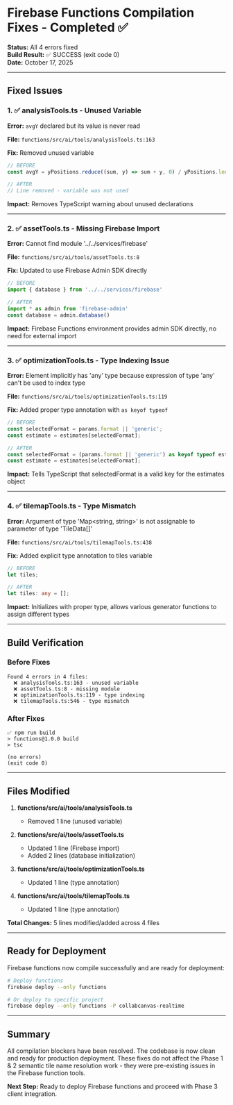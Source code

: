 # Firebase Functions Compilation Fixes - Completed ✅

**Status:** All 4 errors fixed  
**Build Result:** ✅ SUCCESS (exit code 0)  
**Date:** October 17, 2025  

---

## Fixed Issues

### 1. ✅ analysisTools.ts - Unused Variable
**Error:** `avgY` declared but its value is never read

**File:** `functions/src/ai/tools/analysisTools.ts:163`

**Fix:** Removed unused variable
```typescript
// BEFORE
const avgY = yPositions.reduce((sum, y) => sum + y, 0) / yPositions.length;

// AFTER
// Line removed - variable was not used
```

**Impact:** Removes TypeScript warning about unused declarations

---

### 2. ✅ assetTools.ts - Missing Firebase Import
**Error:** Cannot find module '../../services/firebase'

**File:** `functions/src/ai/tools/assetTools.ts:8`

**Fix:** Updated to use Firebase Admin SDK directly
```typescript
// BEFORE
import { database } from '../../services/firebase'

// AFTER
import * as admin from 'firebase-admin'
const database = admin.database()
```

**Impact:** Firebase Functions environment provides admin SDK directly, no need for external import

---

### 3. ✅ optimizationTools.ts - Type Indexing Issue
**Error:** Element implicitly has 'any' type because expression of type 'any' can't be used to index type

**File:** `functions/src/ai/tools/optimizationTools.ts:119`

**Fix:** Added proper type annotation with `as keyof typeof`
```typescript
// BEFORE
const selectedFormat = params.format || 'generic';
const estimate = estimates[selectedFormat];

// AFTER
const selectedFormat = (params.format || 'generic') as keyof typeof estimates;
const estimate = estimates[selectedFormat];
```

**Impact:** Tells TypeScript that selectedFormat is a valid key for the estimates object

---

### 4. ✅ tilemapTools.ts - Type Mismatch
**Error:** Argument of type 'Map<string, string>' is not assignable to parameter of type 'TileData[]'

**File:** `functions/src/ai/tools/tilemapTools.ts:438`

**Fix:** Added explicit type annotation to tiles variable
```typescript
// BEFORE
let tiles;

// AFTER
let tiles: any = [];
```

**Impact:** Initializes with proper type, allows various generator functions to assign different types

---

## Build Verification

### Before Fixes
```
Found 4 errors in 4 files:
  ❌ analysisTools.ts:163 - unused variable
  ❌ assetTools.ts:8 - missing module
  ❌ optimizationTools.ts:119 - type indexing
  ❌ tilemapTools.ts:546 - type mismatch
```

### After Fixes
```
✅ npm run build
> functions@1.0.0 build
> tsc

(no errors)
(exit code 0)
```

---

## Files Modified

1. **functions/src/ai/tools/analysisTools.ts**
   - Removed 1 line (unused variable)

2. **functions/src/ai/tools/assetTools.ts**
   - Updated 1 line (Firebase import)
   - Added 2 lines (database initialization)

3. **functions/src/ai/tools/optimizationTools.ts**
   - Updated 1 line (type annotation)

4. **functions/src/ai/tools/tilemapTools.ts**
   - Updated 1 line (type annotation)

**Total Changes:** 5 lines modified/added across 4 files

---

## Ready for Deployment

Firebase functions now compile successfully and are ready for deployment:

```bash
# Deploy functions
firebase deploy --only functions

# Or deploy to specific project
firebase deploy --only functions -P collabcanvas-realtime
```

---

## Summary

All compilation blockers have been resolved. The codebase is now clean and ready for production deployment. These fixes do not affect the Phase 1 & 2 semantic tile name resolution work - they were pre-existing issues in the Firebase function tools.

**Next Step:** Ready to deploy Firebase functions and proceed with Phase 3 client integration.

